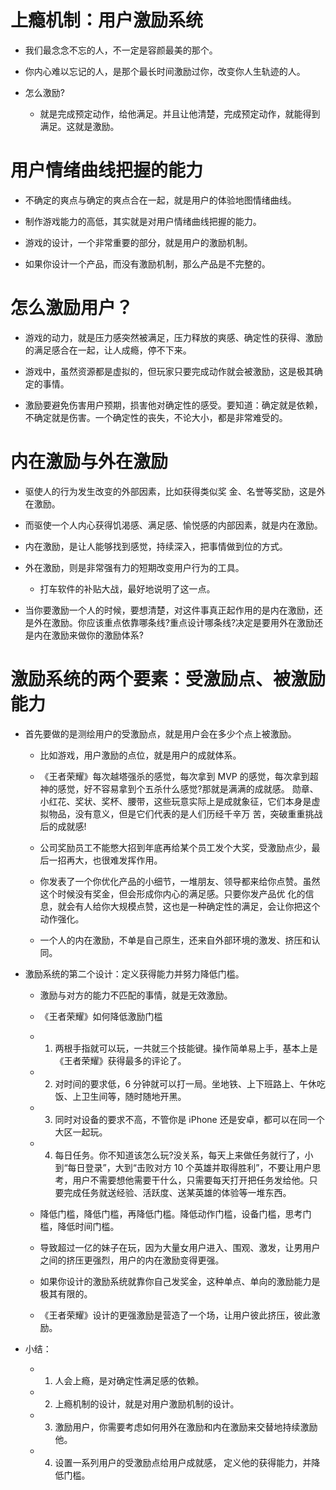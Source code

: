 # 上瘾机制：用户激励系统

- 我们最念念不忘的人，不一定是容颜最美的那个。

- 你内心难以忘记的人，是那个最长时间激励过你，改变你人生轨迹的人。

- 怎么激励?

  - 就是完成预定动作，给他满足。并且让他清楚，完成预定动作，就能得到满足。这就是激励。

# 用户情绪曲线把握的能力

- 不确定的爽点与确定的爽点合在一起，就是用户的体验地图情绪曲线。

- 制作游戏能力的高低，其实就是对用户情绪曲线把握的能力。

- 游戏的设计，一个非常重要的部分，就是用户的激励机制。

- 如果你设计一个产品，而没有激励机制，那么产品是不完整的。

# 怎么激励用户？

- 游戏的动力，就是压力感突然被满足，压力释放的爽感、确定性的获得、激励的满足感合在一起，让人成瘾，停不下来。

- 游戏中，虽然资源都是虚拟的，但玩家只要完成动作就会被激励，这是极其确定的事情。

- 激励要避免伤害用户预期，损害他对确定性的感受。要知道：确定就是依赖，不确定就是伤害。一个确定性的丧失，不论大小，都是非常难受的。

# 内在激励与外在激励

- 驱使人的行为发生改变的外部因素，比如获得类似奖 金、名誉等奖励，这是外在激励。

- 而驱使一个人内心获得饥渴感、满足感、愉悦感的内部因素，就是内在激励。

- 内在激励，是让人能够找到感觉，持续深入，把事情做到位的方式。

- 外在激励，则是非常强有力的短期改变用户行为的工具。

  - 打车软件的补贴大战，最好地说明了这一点。

- 当你要激励一个人的时候，要想清楚，对这件事真正起作用的是内在激励，还是外在激励。你应该重点依靠哪条线?重点设计哪条线?决定是要用外在激励还是内在激励来做你的激励体系?

# 激励系统的两个要素：受激励点、被激励能力

- 首先要做的是测绘用户的受激励点，就是用户会在多少个点上被激励。

  - 比如游戏，用户激励的点位，就是用户的成就体系。

  - 《王者荣耀》每次越塔强杀的感觉，每次拿到 MVP 的感觉，每次拿到超神的感觉，好不容易拿到个五杀什么感觉?那就是满满的成就感。 勋章、小红花、奖状、奖杯、腰带，这些玩意实际上是成就象征，它们本身是虚拟物品，没有意义，但是它们代表的是人们历经千辛万 苦，突破重重挑战后的成就感!

  - 公司奖励员工不能憋大招到年底再给某个员工发个大奖，受激励点少，最后一招再大，也很难发挥作用。

  - 你发表了一个你优化产品的小细节，一堆朋友、领导都来给你点赞。虽然这个时候没有奖金，但会形成你内心的满足感。只要你发产品优 化的信息，就会有人给你大规模点赞，这也是一种确定性的满足，会让你把这个动作强化。

  - 一个人的内在激励，不单是自己原生，还来自外部环境的激发、挤压和认同。

- 激励系统的第二个设计：定义获得能力并努力降低门槛。

  - 激励与对方的能力不匹配的事情，就是无效激励。

  - 《王者荣耀》如何降低激励门槛

  - 1. 两根手指就可以玩，一共就三个技能键。操作简单易上手，基本上是《王者荣耀》获得最多的评论了。

  - 2. 对时间的要求低，6 分钟就可以打一局。坐地铁、上下班路上、午休吃饭、上卫生间等，随时随地开黑。

  - 3. 同时对设备的要求不高，不管你是 iPhone 还是安卓，都可以在同一个大区一起玩。

  - 4. 每日任务。你不知道该怎么玩?没关系，每天上来做任务就行了，小到“每日登录”，大到“击败对方 10 个英雄并取得胜利”，不要让用户思考，用户不需要想他需要干什么，只需要每天打开把任务发给他。只要完成任务就送经验、活跃度、送某英雄的体验等一堆东西。

  - 降低门槛，降低门槛，再降低门槛。降低动作门槛，设备门槛，思考门槛，降低时间门槛。

  - 导致超过一亿的妹子在玩，因为大量女用户进入、围观、激发，让男用户之间的挤压更强烈，用户的内在激励变得更强。

  - 如果你设计的激励系统就靠你自己发奖金，这种单点、单向的激励能力是极其有限的。

  - 《王者荣耀》设计的更强激励是营造了一个场，让用户彼此挤压，彼此激励。

- 小结：

  - 1. 人会上瘾，是对确定性满足感的依赖。

  - 2. 上瘾机制的设计，就是对用户激励机制的设计。

  - 3. 激励用户，你需要考虑如何用外在激励和内在激励来交替地持续激励他。

  - 4. 设置一系列用户的受激励点给用户成就感， 定义他的获得能力，并降低门槛。
